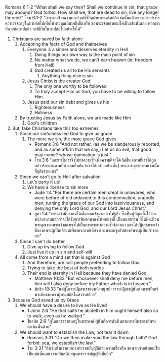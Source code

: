 Romans 6:1-2 "What shall we say then? Shall we continue in sin, that grace may abound? God forbid. How shall we, that are dead to sin, live any longer therein?"
โรม 6:1-2 "การตายฝ่ายความบาป แต่มีชีวิตฝ่ายพระคริสต์ถ้าเช่นนั้นแล้วเราจะว่าอย่างไร ควรเราจะอยู่ในบาปต่อไปเพื่อให้พระคุณมีมากยิ่งขึ้นหรือ ขอพระเจ้าอย่ายอมให้เป็นเช่นนั้นเลย พวกเราที่ตายต่อบาปแล้ว จะมีชีวิตในบาปต่อไปอย่างไรได้"

1. Christians are saved by faith alone
    1. Accepting the facts of God and theirselves
        1. Everyone is a sinner and deserves eternity in Hell
            1. Doing things our own way is the main point of sin
            2. No matter what we do, we can't earn heaven (ie: freedom from Hell)
            3. God created us all to be His servants
                1. Anything thing else is sin
        2. Jesus Christ is the creator God
            1. The only one worthy to be followed
            2. To truly accept Him as God, you have to be willing to follow Him.
        3. Jesus paid our sin debt and gives us his
            1. Righteousness
            2. Holiness
    2. By trusting Jesus by Faith alone, we are made like Him
        1. God's children
2. But, fake Christians take this too extremes
    1. Since our sinfulness led God to give us grace
        1. The more we sin, the more grace God gives
            - Romans 3:8 "And not rather, (as we be slanderously reported, and as some affirm that we say,) Let us do evil, that good may come? whose damnation is just."
            - โรม 3:8 "และทำไมเราจึงไม่ทำความชั่วเพื่อความดีจะได้เกิดขึ้น (ตามที่เราได้ถูกกล่าวร้ายและตามที่บางคนยืนยันว่าเราได้กล่าวอย่างนั้น) พระอาชญาของคนเช่นนั้นก็ยุติธรรมแล้ว"
    2. Since we can't go to Hell after salvation
        1. Let's party it up!
        2. We have a license to sin more
            - Jude 1:4 "For there are certain men crept in unawares, who were before of old ordained to this condemnation, ungodly men, turning the grace of our God into lasciviousness, and denying the only Lord God, and our Lord Jesus Christ."
            - ยูดา 1:4 "เพราะว่ามีบางคนได้เล็ดลอดเข้ามาอย่างไม่รู้ตัว ซึ่งเป็นผู้ที่ถูกเล็งไว้ล่วงหน้ามานานแล้วว่าจะได้รับการพิพากษาลงโทษอย่างนี้ เป็นคนอธรรม ที่ได้บิดเบือนพระคุณของพระเจ้าของเราไปเป็นการกระทำความชั่วช้าลามก และได้ปฏิเสธพระเจ้าคือองค์พระผู้เป็นเจ้าแต่เพียงพระองค์เดียว และพระเยซูคริสต์องค์พระผู้เป็นเจ้าของเรา"
    3. Since I can't do better
        1. Give up trying to follow God
        2. Just live it up in sin and self-will
    4. All come from a mind set that is against God
        1. And therefore, are lost people pretending to follow God
        2. Trying to take the best of both worlds
        3. Their end is eternity in Hell because they have denied God
            - Matthew 10:33 "But whosoever shall deny me before men, him will I also deny before my Father which is in heaven."
            - มัทธิว 10:33 "แต่ผู้ใดจะปฏิเสธเราต่อหน้ามนุษย์ เราจะปฏิเสธผู้นั้นต่อพระพักตร์พระบิดาของเราผู้ทรงสถิตในสวรรค์ด้วย"
3. Because God saved us by Grace
    1. We should have a desire to live as He lived
        - 1 John 2:6 "He that saith he abideth in him ought himself also so to walk, even as he walked."
        - 1ยอห์น 2:6 "ผู้ใดกล่าวว่าตนอยู่ในพระองค์ ผู้นั้นก็ควรดำเนินตามทางที่พระองค์ทรงดำเนินนั้นด้วย"
    2. We should want to establish the Law, not tear it down
        - Romans 3:31 "Do we then make void the law through faith? God forbid: yea, we establish the law."
        - โรม 3:31 "ถ้าเช่นนั้นเราลบล้างพระราชบัญญัติด้วยความเชื่อหรือ ขอพระเจ้าอย่ายอมให้เป็นเช่นนั้นเลย เรากลับสนับสนุนพระราชบัญญัติเสียอีก"
